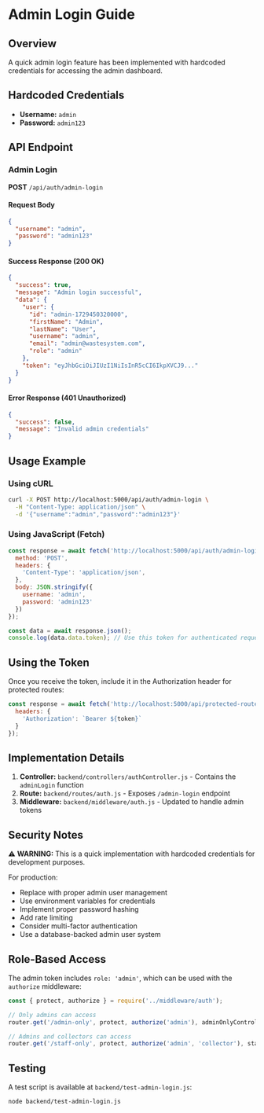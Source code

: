 # Admin Login Guide

## Overview
A quick admin login feature has been implemented with hardcoded credentials for accessing the admin dashboard.

## Hardcoded Credentials
- **Username:** `admin`
- **Password:** `admin123`

## API Endpoint

### Admin Login
**POST** `/api/auth/admin-login`

#### Request Body
```json
{
  "username": "admin",
  "password": "admin123"
}
```

#### Success Response (200 OK)
```json
{
  "success": true,
  "message": "Admin login successful",
  "data": {
    "user": {
      "id": "admin-1729450320000",
      "firstName": "Admin",
      "lastName": "User",
      "username": "admin",
      "email": "admin@wastesystem.com",
      "role": "admin"
    },
    "token": "eyJhbGciOiJIUzI1NiIsInR5cCI6IkpXVCJ9..."
  }
}
```

#### Error Response (401 Unauthorized)
```json
{
  "success": false,
  "message": "Invalid admin credentials"
}
```

## Usage Example

### Using cURL
```bash
curl -X POST http://localhost:5000/api/auth/admin-login \
  -H "Content-Type: application/json" \
  -d '{"username":"admin","password":"admin123"}'
```

### Using JavaScript (Fetch)
```javascript
const response = await fetch('http://localhost:5000/api/auth/admin-login', {
  method: 'POST',
  headers: {
    'Content-Type': 'application/json',
  },
  body: JSON.stringify({
    username: 'admin',
    password: 'admin123'
  })
});

const data = await response.json();
console.log(data.data.token); // Use this token for authenticated requests
```

## Using the Token

Once you receive the token, include it in the Authorization header for protected routes:

```javascript
const response = await fetch('http://localhost:5000/api/protected-route', {
  headers: {
    'Authorization': `Bearer ${token}`
  }
});
```

## Implementation Details

1. **Controller:** `backend/controllers/authController.js` - Contains the `adminLogin` function
2. **Route:** `backend/routes/auth.js` - Exposes `/admin-login` endpoint
3. **Middleware:** `backend/middleware/auth.js` - Updated to handle admin tokens

## Security Notes

⚠️ **WARNING:** This is a quick implementation with hardcoded credentials for development purposes.

For production:
- Replace with proper admin user management
- Use environment variables for credentials
- Implement proper password hashing
- Add rate limiting
- Consider multi-factor authentication
- Use a database-backed admin user system

## Role-Based Access

The admin token includes `role: 'admin'`, which can be used with the `authorize` middleware:

```javascript
const { protect, authorize } = require('../middleware/auth');

// Only admins can access
router.get('/admin-only', protect, authorize('admin'), adminOnlyController);

// Admins and collectors can access
router.get('/staff-only', protect, authorize('admin', 'collector'), staffController);
```

## Testing

A test script is available at `backend/test-admin-login.js`:

```bash
node backend/test-admin-login.js
```
